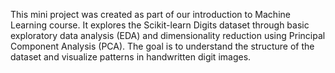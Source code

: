 This mini project was created as part of our introduction to Machine Learning course. It explores the Scikit-learn Digits dataset through basic exploratory data analysis (EDA) and dimensionality reduction using Principal Component Analysis (PCA). The goal is to understand the structure of the dataset and visualize patterns in handwritten digit images.
